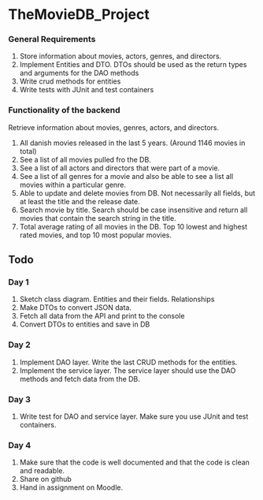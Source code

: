 # TheMovieDB_Project

### General Requirements
1. Store information about movies, actors, genres, and directors.
2. Implement Entities and DTO. DTOs should be used as the return types and arguments for the DAO methods
3. Write crud methods for entities
4. Write tests with JUnit and test containers

### Functionality of the backend
Retrieve information about movies, genres, actors, and directors.
1. All danish movies released in the last 5 years. (Around 1146 movies in total)
2. See a list of all movies pulled fro the DB.
3. See a list of all actors and directors that were part of a movie.
4. See a list of all genres for a movie and also be able to see a list all movies within a particular genre.
5. Able to update and delete movies from DB. Not necessarily all fields, but at least the title and the release date.
6. Search movie by title. Search should be case insensitive and return all movies that contain the search string in the title.
7. Total average rating of all movies in the DB. Top 10 lowest and highest rated movies, and top 10 most popular movies.

## Todo
### Day 1
1. Sketch class diagram. Entities and their fields. Relationships
2. Make DTOs to convert JSON data.
3. Fetch all data from the API and print to the console
4. Convert DTOs to entities and save in DB

### Day 2
1. Implement DAO layer. Write the last CRUD methods for the entities.
2. Implement the service layer. The service layer should use the DAO methods and fetch data from the DB.

### Day 3
1. Write test for DAO and service layer. Make sure you use JUnit and test containers.

### Day 4
1. Make sure that the code is well documented and that the code is clean and readable.
2. Share on github
3. Hand in assignment on Moodle.
